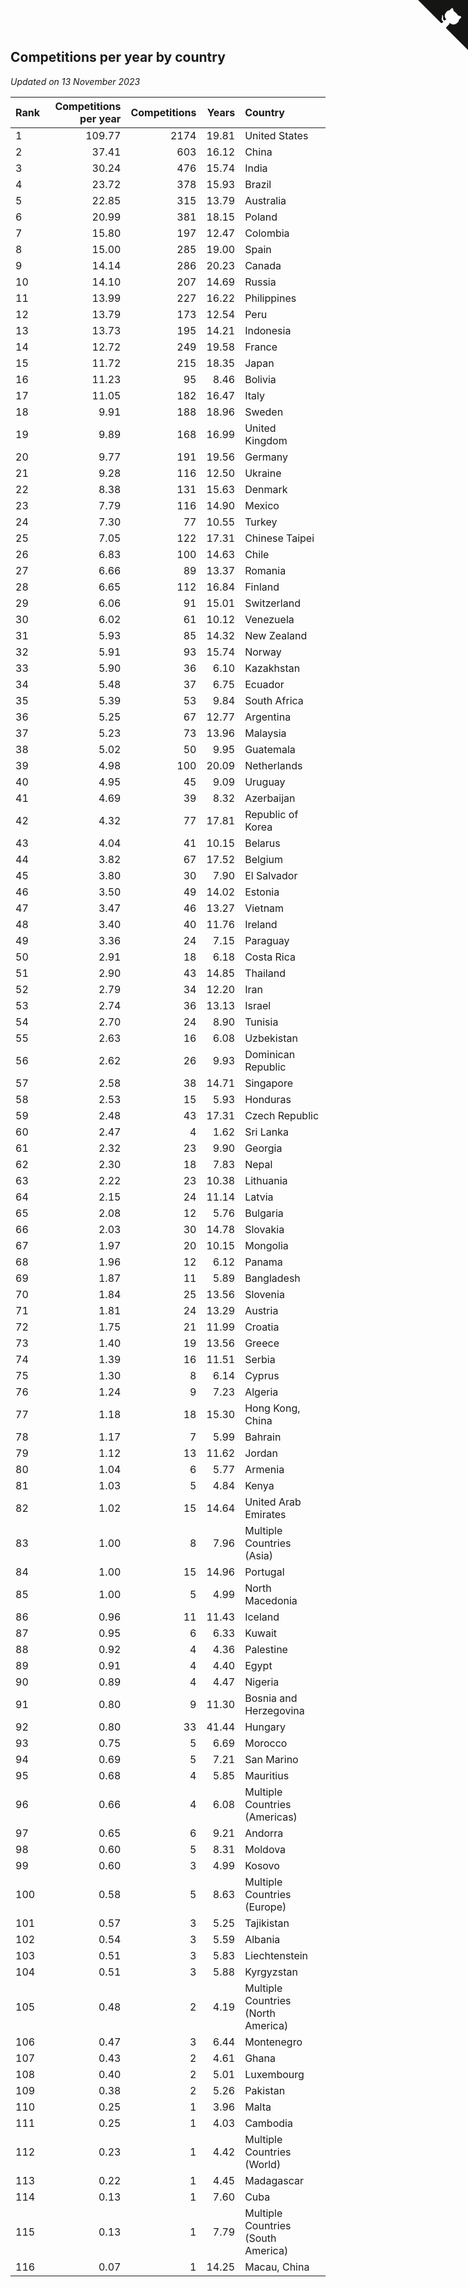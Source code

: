 ## Competitions per year by country

*Updated on 13 November 2023*

| Rank | Competitions per year | Competitions | Years | Country |
| :--- | ---: | ---: | ---: | :--- |
| 1 | 109.77 | 2174 | 19.81 | United States |
| 2 | 37.41 | 603 | 16.12 | China |
| 3 | 30.24 | 476 | 15.74 | India |
| 4 | 23.72 | 378 | 15.93 | Brazil |
| 5 | 22.85 | 315 | 13.79 | Australia |
| 6 | 20.99 | 381 | 18.15 | Poland |
| 7 | 15.80 | 197 | 12.47 | Colombia |
| 8 | 15.00 | 285 | 19.00 | Spain |
| 9 | 14.14 | 286 | 20.23 | Canada |
| 10 | 14.10 | 207 | 14.69 | Russia |
| 11 | 13.99 | 227 | 16.22 | Philippines |
| 12 | 13.79 | 173 | 12.54 | Peru |
| 13 | 13.73 | 195 | 14.21 | Indonesia |
| 14 | 12.72 | 249 | 19.58 | France |
| 15 | 11.72 | 215 | 18.35 | Japan |
| 16 | 11.23 | 95 | 8.46 | Bolivia |
| 17 | 11.05 | 182 | 16.47 | Italy |
| 18 | 9.91 | 188 | 18.96 | Sweden |
| 19 | 9.89 | 168 | 16.99 | United Kingdom |
| 20 | 9.77 | 191 | 19.56 | Germany |
| 21 | 9.28 | 116 | 12.50 | Ukraine |
| 22 | 8.38 | 131 | 15.63 | Denmark |
| 23 | 7.79 | 116 | 14.90 | Mexico |
| 24 | 7.30 | 77 | 10.55 | Turkey |
| 25 | 7.05 | 122 | 17.31 | Chinese Taipei |
| 26 | 6.83 | 100 | 14.63 | Chile |
| 27 | 6.66 | 89 | 13.37 | Romania |
| 28 | 6.65 | 112 | 16.84 | Finland |
| 29 | 6.06 | 91 | 15.01 | Switzerland |
| 30 | 6.02 | 61 | 10.12 | Venezuela |
| 31 | 5.93 | 85 | 14.32 | New Zealand |
| 32 | 5.91 | 93 | 15.74 | Norway |
| 33 | 5.90 | 36 | 6.10 | Kazakhstan |
| 34 | 5.48 | 37 | 6.75 | Ecuador |
| 35 | 5.39 | 53 | 9.84 | South Africa |
| 36 | 5.25 | 67 | 12.77 | Argentina |
| 37 | 5.23 | 73 | 13.96 | Malaysia |
| 38 | 5.02 | 50 | 9.95 | Guatemala |
| 39 | 4.98 | 100 | 20.09 | Netherlands |
| 40 | 4.95 | 45 | 9.09 | Uruguay |
| 41 | 4.69 | 39 | 8.32 | Azerbaijan |
| 42 | 4.32 | 77 | 17.81 | Republic of Korea |
| 43 | 4.04 | 41 | 10.15 | Belarus |
| 44 | 3.82 | 67 | 17.52 | Belgium |
| 45 | 3.80 | 30 | 7.90 | El Salvador |
| 46 | 3.50 | 49 | 14.02 | Estonia |
| 47 | 3.47 | 46 | 13.27 | Vietnam |
| 48 | 3.40 | 40 | 11.76 | Ireland |
| 49 | 3.36 | 24 | 7.15 | Paraguay |
| 50 | 2.91 | 18 | 6.18 | Costa Rica |
| 51 | 2.90 | 43 | 14.85 | Thailand |
| 52 | 2.79 | 34 | 12.20 | Iran |
| 53 | 2.74 | 36 | 13.13 | Israel |
| 54 | 2.70 | 24 | 8.90 | Tunisia |
| 55 | 2.63 | 16 | 6.08 | Uzbekistan |
| 56 | 2.62 | 26 | 9.93 | Dominican Republic |
| 57 | 2.58 | 38 | 14.71 | Singapore |
| 58 | 2.53 | 15 | 5.93 | Honduras |
| 59 | 2.48 | 43 | 17.31 | Czech Republic |
| 60 | 2.47 | 4 | 1.62 | Sri Lanka |
| 61 | 2.32 | 23 | 9.90 | Georgia |
| 62 | 2.30 | 18 | 7.83 | Nepal |
| 63 | 2.22 | 23 | 10.38 | Lithuania |
| 64 | 2.15 | 24 | 11.14 | Latvia |
| 65 | 2.08 | 12 | 5.76 | Bulgaria |
| 66 | 2.03 | 30 | 14.78 | Slovakia |
| 67 | 1.97 | 20 | 10.15 | Mongolia |
| 68 | 1.96 | 12 | 6.12 | Panama |
| 69 | 1.87 | 11 | 5.89 | Bangladesh |
| 70 | 1.84 | 25 | 13.56 | Slovenia |
| 71 | 1.81 | 24 | 13.29 | Austria |
| 72 | 1.75 | 21 | 11.99 | Croatia |
| 73 | 1.40 | 19 | 13.56 | Greece |
| 74 | 1.39 | 16 | 11.51 | Serbia |
| 75 | 1.30 | 8 | 6.14 | Cyprus |
| 76 | 1.24 | 9 | 7.23 | Algeria |
| 77 | 1.18 | 18 | 15.30 | Hong Kong, China |
| 78 | 1.17 | 7 | 5.99 | Bahrain |
| 79 | 1.12 | 13 | 11.62 | Jordan |
| 80 | 1.04 | 6 | 5.77 | Armenia |
| 81 | 1.03 | 5 | 4.84 | Kenya |
| 82 | 1.02 | 15 | 14.64 | United Arab Emirates |
| 83 | 1.00 | 8 | 7.96 | Multiple Countries (Asia) |
| 84 | 1.00 | 15 | 14.96 | Portugal |
| 85 | 1.00 | 5 | 4.99 | North Macedonia |
| 86 | 0.96 | 11 | 11.43 | Iceland |
| 87 | 0.95 | 6 | 6.33 | Kuwait |
| 88 | 0.92 | 4 | 4.36 | Palestine |
| 89 | 0.91 | 4 | 4.40 | Egypt |
| 90 | 0.89 | 4 | 4.47 | Nigeria |
| 91 | 0.80 | 9 | 11.30 | Bosnia and Herzegovina |
| 92 | 0.80 | 33 | 41.44 | Hungary |
| 93 | 0.75 | 5 | 6.69 | Morocco |
| 94 | 0.69 | 5 | 7.21 | San Marino |
| 95 | 0.68 | 4 | 5.85 | Mauritius |
| 96 | 0.66 | 4 | 6.08 | Multiple Countries (Americas) |
| 97 | 0.65 | 6 | 9.21 | Andorra |
| 98 | 0.60 | 5 | 8.31 | Moldova |
| 99 | 0.60 | 3 | 4.99 | Kosovo |
| 100 | 0.58 | 5 | 8.63 | Multiple Countries (Europe) |
| 101 | 0.57 | 3 | 5.25 | Tajikistan |
| 102 | 0.54 | 3 | 5.59 | Albania |
| 103 | 0.51 | 3 | 5.83 | Liechtenstein |
| 104 | 0.51 | 3 | 5.88 | Kyrgyzstan |
| 105 | 0.48 | 2 | 4.19 | Multiple Countries (North America) |
| 106 | 0.47 | 3 | 6.44 | Montenegro |
| 107 | 0.43 | 2 | 4.61 | Ghana |
| 108 | 0.40 | 2 | 5.01 | Luxembourg |
| 109 | 0.38 | 2 | 5.26 | Pakistan |
| 110 | 0.25 | 1 | 3.96 | Malta |
| 111 | 0.25 | 1 | 4.03 | Cambodia |
| 112 | 0.23 | 1 | 4.42 | Multiple Countries (World) |
| 113 | 0.22 | 1 | 4.45 | Madagascar |
| 114 | 0.13 | 1 | 7.60 | Cuba |
| 115 | 0.13 | 1 | 7.79 | Multiple Countries (South America) |
| 116 | 0.07 | 1 | 14.25 | Macau, China |


<a href="https://github.com/JustinTimeCuber/wca_statistics" class="github-corner" aria-label="View source on Github"><svg width="80" height="80" viewBox="0 0 250 250" style="fill:#151513; color:#fff; position: absolute; top: 0; border: 0; right: 0;" aria-hidden="true"><path d="M0,0 L115,115 L130,115 L142,142 L250,250 L250,0 Z"></path><path d="M128.3,109.0 C113.8,99.7 119.0,89.6 119.0,89.6 C122.0,82.7 120.5,78.6 120.5,78.6 C119.2,72.0 123.4,76.3 123.4,76.3 C127.3,80.9 125.5,87.3 125.5,87.3 C122.9,97.6 130.6,101.9 134.4,103.2" fill="currentColor" style="transform-origin: 130px 106px;" class="octo-arm"></path><path d="M115.0,115.0 C114.9,115.1 118.7,116.5 119.8,115.4 L133.7,101.6 C136.9,99.2 139.9,98.4 142.2,98.6 C133.8,88.0 127.5,74.4 143.8,58.0 C148.5,53.4 154.0,51.2 159.7,51.0 C160.3,49.4 163.2,43.6 171.4,40.1 C171.4,40.1 176.1,42.5 178.8,56.2 C183.1,58.6 187.2,61.8 190.9,65.4 C194.5,69.0 197.7,73.2 200.1,77.6 C213.8,80.2 216.3,84.9 216.3,84.9 C212.7,93.1 206.9,96.0 205.4,96.6 C205.1,102.4 203.0,107.8 198.3,112.5 C181.9,128.9 168.3,122.5 157.7,114.1 C157.9,116.9 156.7,120.9 152.7,124.9 L141.0,136.5 C139.8,137.7 141.6,141.9 141.8,141.8 Z" fill="currentColor" class="octo-body"></path></svg></a><style>.github-corner:hover .octo-arm{animation:octocat-wave 560ms ease-in-out}@keyframes octocat-wave{0%,100%{transform:rotate(0)}20%,60%{transform:rotate(-25deg)}40%,80%{transform:rotate(10deg)}}@media (max-width:500px){.github-corner:hover .octo-arm{animation:none}.github-corner .octo-arm{animation:octocat-wave 560ms ease-in-out}}</style>
